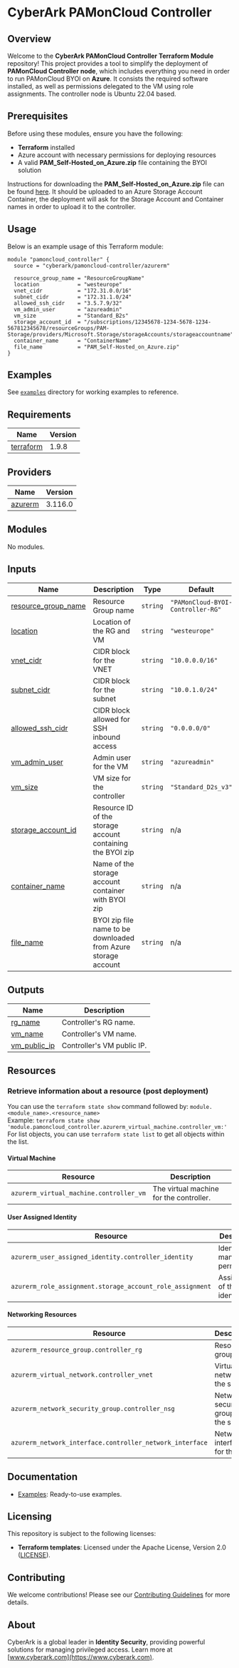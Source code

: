 # CyberArk PAMonCloud Controller

## Overview  
Welcome to the **CyberArk PAMonCloud Controller Terraform Module** repository! This project provides a tool to simplify the deployment of **PAMonCloud Controller node**, which includes everything you need in order to run PAMonCloud BYOI on **Azure**. It consists the required software installed, as well as permissions delegated to the VM using role assignments. The controller node is Ubuntu 22.04 based.

## Prerequisites  
Before using these modules, ensure you have the following:  
- **Terraform** installed  
- Azure account with necessary permissions for deploying resources  
- A valid **PAM_Self-Hosted_on_Azure.zip** file containing the BYOI solution  

Instructions for downloading the **PAM_Self-Hosted_on_Azure.zip** file can be found [here](https://docs.cyberark.com/pam-self-hosted/latest/en/content/pas%20cloud/images.htm#Createyourimages). It should be uploaded to an Azure Storage Account Container, the deployment will ask for the Storage Account and Container names in order to upload it to the controller.

## Usage

Below is an example usage of this Terraform module:

```hcl
module "pamoncloud_controller" {
  source = "cyberark/pamoncloud-controller/azurerm"

  resource_group_name = "ResourceGroupName"
  location            = "westeurope"
  vnet_cidr           = "172.31.0.0/16"
  subnet_cidr         = "172.31.1.0/24"
  allowed_ssh_cidr    = "3.5.7.9/32"
  vm_admin_user       = "azureadmin"
  vm_size             = "Standard_B2s"
  storage_account_id  = "/subscriptions/12345678-1234-5678-1234-567812345678/resourceGroups/PAM-Storage/providers/Microsoft.Storage/storageAccounts/storageaccountname"
  container_name      = "ContainerName"
  file_name           = "PAM_Self-Hosted_on_Azure.zip"
}
```

## Examples

See [`examples`](/examples) directory for working examples to reference.

<!-- BEGIN_TF_DOCS -->
## Requirements

| Name | Version |
|------|---------|
| <a name="requirement_terraform"></a> [terraform](https://github.com/hashicorp/terraform) | 1.9.8 |

## Providers

| Name | Version |
|------|---------|
| <a name="provider_azurerm"></a> [azurerm](https://github.com/hashicorp/terraform-provider-azurerm) | 3.116.0 |

## Modules

No modules.

## Inputs

| Name | Description | Type | Default |
|------|-------------|------|---------|
| <a name="input_resource_group_name"></a> [resource\_group\_name](#input\_resource\_group\_name) | Resource Group name | `string` | `"PAMonCloud-BYOI-Controller-RG"` |
| <a name="input_location"></a> [location](#input\_location) | Location of the RG and VM | `string` | `"westeurope"` |
| <a name="input_vnet_cidr"></a> [vnet\_cidr](#input\_vnet\_cidr) | CIDR block for the VNET | `string` | `"10.0.0.0/16"` |
| <a name="input_subnet_cidr"></a> [subnet\_cidr](#input\_subnet\_cidr) | CIDR block for the subnet | `string` | `"10.0.1.0/24"` |
| <a name="input_allowed_ssh_cidr"></a> [allowed\_ssh\_cidr](#input\_allowed\_ssh\_cidr) | CIDR block allowed for SSH inbound access | `string` | `"0.0.0.0/0"` |
| <a name="input_vm_admin_user"></a> [vm\_admin\_user](#input\_vm\_admin\_user) | Admin user for the VM | `string` | `"azureadmin"` |
| <a name="input_vm_size"></a> [vm\_size](#input\_vm\_size) | VM size for the controller | `string` | `"Standard_D2s_v3"` |
| <a name="input_storage_account_id"></a> [storage\_account\_id](#input\_storage\_account\_id) | Resource ID of the storage account containing the BYOI zip | `string` | n/a |
| <a name="input_container_name"></a> [container\_name](#input\_container\_name) | Name of the storage account container with BYOI zip | `string` | n/a |
| <a name="input_file_name"></a> [file\_name](#input\_file\_name) | BYOI zip file name to be downloaded from Azure storage account | `string` | n/a |

## Outputs

| Name | Description |
|------|-------------|
| <a name="output_rg_name"></a> [rg\_name](#output\_rg\_name) | Controller's RG name. |
| <a name="output_vm_name"></a> [vm\_name](#output\_vm\_name) | Controller's VM name. |
| <a name="output_vm_public_ip"></a> [vm\_public\_ip](#output\_vm\_public\_ip) | Controller's VM public IP. |

## Resources

### Retrieve information about a resource (post deployment)
You can use the `terraform state show` command followed by: `module.<module_name>.<resource_name>`  
Example: `terraform state show 'module.pamoncloud_controller.azurerm_virtual_machine.controller_vm:'`  
For list objects, you can use `terraform state list` to get all objects within the list.

#### **Virtual Machine**
| Resource                                | Description                                    |
|-----------------------------------------|------------------------------------------------|
| `azurerm_virtual_machine.controller_vm` | The virtual machine for the controller.        |

#### **User Assigned Identity**
| Resource                                                    | Description                                                 |
|-------------------------------------------------------------|-------------------------------------------------------------|
| `azurerm_user_assigned_identity.controller_identity`        | Identity to manage VM permissions.                          |
| `azurerm_role_assignment.storage_account_role_assignment`   | Assignment of the identity.                                 |

#### **Networking Resources**
| Resource                                                   | Description                                                 |
|------------------------------------------------------------|-------------------------------------------------------------|
| `azurerm_resource_group.controller_rg`                     | Resource group.                                             |
| `azurerm_virtual_network.controller_vnet`                  | Virtual network for the subnet.                             |
| `azurerm_network_security_group.controller_nsg`            | Network security group for the subnet.                      |
| `azurerm_network_interface.controller_network_interface`   | Network interface for the VM.                               |

<!-- END_TF_DOCS -->

## Documentation  
- [Examples](/examples): Ready-to-use examples.  

## Licensing  
This repository is subject to the following licenses:  
- **Terraform templates**: Licensed under the Apache License, Version 2.0 ([LICENSE](https://github.com/cyberark/terraform-azure-pamoncloud-controller/blob/master/LICENSE)).  

## Contributing  
We welcome contributions! Please see our [Contributing Guidelines](https://github.com/cyberark/terraform-azure-pamoncloud-controller/blob/master/CONTRIBUTING.md) for more details.  

## About  
CyberArk is a global leader in **Identity Security**, providing powerful solutions for managing privileged access. Learn more at [www.cyberark.com](https://www.cyberark.com).  